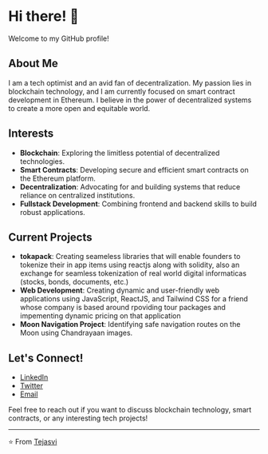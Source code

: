 
# Hi there! 👋

Welcome to my GitHub profile!

## About Me
I am a tech optimist and an avid fan of decentralization. My passion lies in blockchain technology, and I am currently focused on smart contract development in Ethereum. I believe in the power of decentralized systems to create a more open and equitable world.

## Interests
- **Blockchain**: Exploring the limitless potential of decentralized technologies.
- **Smart Contracts**: Developing secure and efficient smart contracts on the Ethereum platform.
- **Decentralization**: Advocating for and building systems that reduce reliance on centralized institutions.
- **Fullstack Development**: Combining frontend and backend skills to build robust applications.

## Current Projects
- **tokapack**: Creating seameless libraries that will enable founders to tokenize their in app items using reactjs along with solidity, also an exchange for seamless tokenization of real world digital informaticas (stocks, bonds, documents, etc.)
- **Web Development**: Creating dynamic and user-friendly web applications using JavaScript, ReactJS, and Tailwind CSS for a friend whose company is based around rpoviding tour packages and impementing dynamic pricing on that application 
- **Moon Navigation Project**: Identifying safe navigation routes on the Moon using Chandrayaan images.

## Let's Connect!
- [LinkedIn](linkedin.com/in/tejasvi-kr/)
- [Twitter](https://twitter.com/scepTejas)
- [Email](mailto:sceptejas@proton.me)

Feel free to reach out if you want to discuss blockchain technology, smart contracts, or any interesting tech projects!

---

⭐️ From [Tejasvi](https://github.com/sceptejas)

